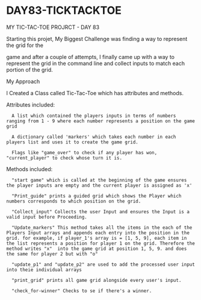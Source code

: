 # DAY83-TICKTACKTOE
MY TIC-TAC-TOE PROJRCT - DAY 83

Starting this projet, My Biggest Challenge was finding a way to represent the grid for the 

game and after a couple of attempts, I finally came up with a way to represent the grid in the command line and collect inputs to match each portion of the grid.

My Approach 

I Created a Class called Tic-Tac-Toe which has attributes and methods.

Attributes included:

      A list which contained the players inputs in terms of numbers ranging from 1 - 9 where each number represents a position on the game grid

      A dictionary called 'markers' which takes each number in each players list and uses it to create the game grid.

      Flags like "game_over" to check if any player has won, "current_player" to check whose turn it is.

Methods included:

      "start game" which is called at the beginning of the game ensures the player inputs are empty and the current player is assigned as 'x'

      "Print_guide" prints a guided grid which shows the Player which numbers corresponds to which position on the grid.

      "Collect_input" Collects the user Input and ensures the Input is a valid input before Proceeding.

      "Update_markers" This method takes all the items in the each of the Players Input arrays and appends each entry into the position in the grid. for example, if player_1's array is = [1, 5, 9], each item in the list represents a position for player 1 on the grid. Therefore the method writes "x"  into the game grid at position 1, 5, 9. and does the same for player 2 but with "o"

      "update_p1" and "update_p2" are used to add the processed user input into theie individual arrays

      "print_grid" prints all game grid alongside every user's input.

      "check_for-winner" Checks to se if there's a winner.

